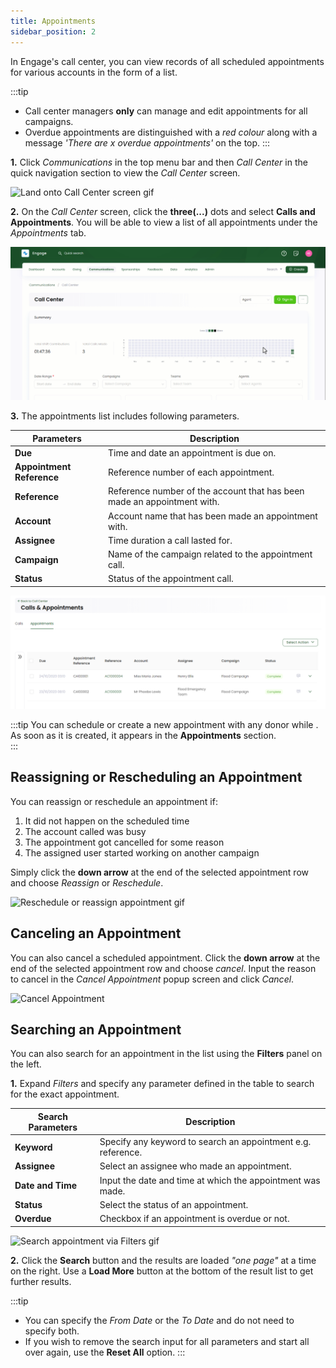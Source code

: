 ```yaml
---
title: Appointments
sidebar_position: 2
---
```


In Engage's call center, you can view records of all scheduled appointments for various accounts in the form of a list.

:::tip
- Call center managers **only** can manage and edit appointments for all campaigns.
- Overdue appointments are distinguished with a *red colour* along with a message *'There are x overdue appointments'* on the top.
:::

**1.** Click *Communications* in the top menu bar and then *Call Center* in the quick navigation section to view the *Call Center* screen.

![Land onto Call Center screen gif](./land-onto-callcenter-screen.gif)

**2.** On the *Call Center* screen, click the **three(...)** dots and select **Calls and Appointments**. You will be able to view a list of all appointments under the *Appointments* tab.

![Land onto appointments screen gif](./land-onto-appointments-screen.gif)

**3.** The appointments list includes following parameters.

| Parameters | Description |
| ---------- | ----------- |
| **Due** | Time and date an appointment is due on. |
| **Appointment Reference** | Reference number of each appointment. |
| **Reference** | Reference number of the account that has been made an appointment with. |
| **Account** | Account name that has been made an appointment with. |
| **Assignee** | Time duration a call lasted for. |
| **Campaign** | Name of the campaign related to the appointment call. |
| **Status** | Status of the appointment call. |

![Appointments list](./appointments-list.png)

:::tip
You can schedule or create a new appointment with any donor while <K2Link route="docs/engage/communications/call-center/calling-a-donor/" text="starting a call with them" isInternal/>. As soon as it is created, it appears in the **Appointments** section.   
:::

## Reassigning or Rescheduling an Appointment

You can reassign or reschedule an appointment if: 

1. It did not happen on the scheduled time
2. The account called was busy
3. The appointment got cancelled for some reason
4. The assigned user started working on another campaign 

Simply click the **down arrow** at the end of the selected appointment row and choose *Reassign* or *Reschedule*.

![Reschedule or reassign appointment gif](./reassign-reschedule-appointment.gif)

## Canceling an Appointment

You can also cancel a scheduled appointment. Click the **down arrow** at the end of the selected appointment row and choose *cancel*. Input the reason to cancel in the *Cancel Appointment* popup screen and click *Cancel*.

![Cancel Appointment](./cancel-appointment.gif)

## Searching an Appointment

You can also search for an appointment in the list using the **Filters** panel on the left. 

**1.** Expand *Filters* and specify any parameter defined in the table to search for the exact appointment.

| Search Parameters | Description |
| ----------------- | ----------- |
| **Keyword** | Specify any keyword to search an appointment e.g. reference. |
| **Assignee** | Select an assignee who made an appointment. |
| **Date and Time** | Input the date and time at which the appointment was made. |
| **Status** | Select the status of an appointment. | 
| **Overdue** | Checkbox if an appointment is overdue or not. | 

![Search appointment via Filters gif](./search-appointment-via-filters.gif)

**2.** Click the **Search** button and the results are loaded *"one page"* at a time on the right. Use a **Load More** button at the bottom of the result list to get further results.

:::tip
- You can specify the *From Date* or the *To Date* and do not need to specify both. 
- If you wish to remove the search input for all parameters and start all over again, use the **Reset All** option. 
:::
